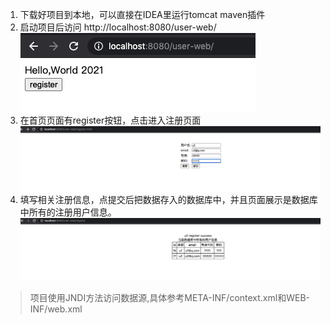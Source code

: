 1. 下载好项目到本地，可以直接在IDEA里运行tomcat maven插件
2. 启动项目后访问 http://localhost:8080/user-web/
![index.png](image/index.png)
3. 在首页页面有register按钮，点击进入注册页面   
![register.png](image/register.png)
4. 填写相关注册信息，点提交后把数据存入的数据库中，并且页面展示是数据库中所有的注册用户信息。   
![register.png](image/success.png)

> 项目使用JNDI方法访问数据源,具体参考META-INF/context.xml和WEB-INF/web.xml